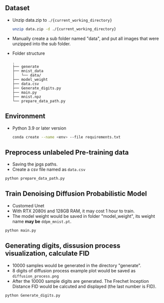 ## Dataset
- Unzip data.zip to `./{current_working_directory}`
    ```sh
    unzip data.zip -d ./{current_working_directory}
    ```
- Manually create a sub folder named "data", and put all images that were unzipped into the sub folder.

- Folder structure
    ```
    .
    ├── generate
    ├── mnist_data
    │   └── data/  
    ├── model_weight
    ├── data.csv
    ├── Generate_digits.py
    ├── main.py
    ├── mnist.npz
    └── prepare_data_path.py
    ```

## Environment
- Python 3.9 or later version
    ```sh
    conda create --name <env> --file requirements.txt
    ```

## Preprocess unlabeled Pre-training data
- Saving the jpgs paths.
- Create a csv file named as `data.csv`
```sh
python prepare_data_path.py
```

## Train Denoising Diffusion Probabilistic Model
- Customed Unet
- With RTX 2080ti and 128GB RAM, it may cost 1 hour to train.
- The model weight would be saved in folder "model_weight", its weight name **may be** `ddpm_mnist.pt`.
```sh
python main.py
```

## Generating digits, dissusion process visualization, calculate FID
- 10000 samples would be generated in the directory "generate".
- 8 digits of diffusion process example plot would be saved as `diffusion_process.png` 
- After the 10000 sample digits are generated. The Frechet Inception Distance FID would be calcuted and displayed (the last number is FID).
```sh
python Generate_digits.py
```
